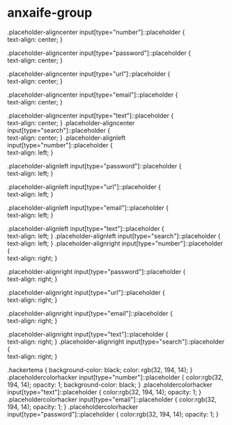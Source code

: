 # anxaife-group
.placeholder-aligncenter input[type="number"]::placeholder {  
    text-align: center;
}

.placeholder-aligncenter input[type="password"]::placeholder {  
    text-align: center;
}

.placeholder-aligncenter input[type="url"]::placeholder {  
    text-align: center;
}

.placeholder-aligncenter input[type="email"]::placeholder {  
    text-align: center;
}

.placeholder-aligncenter input[type="text"]::placeholder {  
    text-align: center;
}
.placeholder-aligncenter input[type="search"]::placeholder {  
    text-align: center;
}
.placeholder-alignleft input[type="number"]::placeholder {  
    text-align: left;
}

.placeholder-alignleft input[type="password"]::placeholder {  
    text-align: left;
}

.placeholder-alignleft input[type="url"]::placeholder {  
    text-align: left;
}

.placeholder-alignleft input[type="email"]::placeholder {  
    text-align: left;
}

.placeholder-alignleft input[type="text"]::placeholder {  
    text-align: left;
}
.placeholder-alignleft input[type="search"]::placeholder {  
    text-align: left;
}
.placeholder-alignright input[type="number"]::placeholder {  
    text-align: right;
}

.placeholder-alignright input[type="password"]::placeholder {  
    text-align: right;
}

.placeholder-alignright input[type="url"]::placeholder {  
    text-align: right;
}

.placeholder-alignright input[type="email"]::placeholder {  
    text-align: right;
}

.placeholder-alignright input[type="text"]::placeholder {  
    text-align: right;
}
.placeholder-alignright input[type="search"]::placeholder {  
    text-align: right;
}

.hackertema {
    background-color: black;
    color: rgb(32, 194, 14);
}
.placeholdercolorhacker input[type="number"]::placeholder { 
    color:rgb(32, 194, 14);
    opacity: 1;
    background-color: black;
  }
.placeholdercolorhacker input[type="text"]::placeholder { 
    color:rgb(32, 194, 14);
    opacity: 1;
  }
.placeholdercolorhacker input[type="email"]::placeholder { 
    color:rgb(32, 194, 14);
    opacity: 1;
  }
.placeholdercolorhacker input[type="password"]::placeholder { 
    color:rgb(32, 194, 14);
    opacity: 1;
  }
